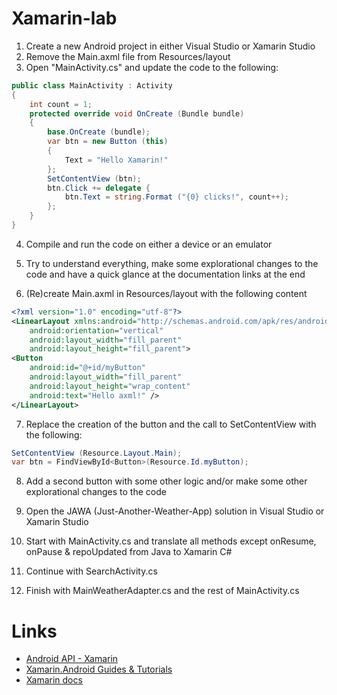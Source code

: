 Xamarin-lab
===========

1. Create a new Android project in either Visual Studio or Xamarin Studio
2. Remove the Main.axml file from Resources/layout
3. Open "MainActivity.cs" and update the code to the following:
```C#
public class MainActivity : Activity
{
	int count = 1;
	protected override void OnCreate (Bundle bundle)
	{
		base.OnCreate (bundle);
		var btn = new Button (this) 
		{ 
			Text = "Hello Xamarin!"
		};
		SetContentView (btn);
		btn.Click += delegate {
			btn.Text = string.Format ("{0} clicks!", count++);
		};
	}
} 	
```


4. Compile and run the code on either a device or an emulator

5. Try to understand everything, make some explorational changes to the code and have a quick glance at the documentation links at the end

6. (Re)create Main.axml in Resources/layout with the following content
```XML
<?xml version="1.0" encoding="utf-8"?>
<LinearLayout xmlns:android="http://schemas.android.com/apk/res/android"
    android:orientation="vertical"
    android:layout_width="fill_parent"
    android:layout_height="fill_parent">
<Button
    android:id="@+id/myButton"
    android:layout_width="fill_parent"
    android:layout_height="wrap_content"
    android:text="Hello axml!" />
</LinearLayout>

```

7. Replace the creation of the button and the call to SetContentView with the following:
```C#
SetContentView (Resource.Layout.Main);
var btn = FindViewById<Button>(Resource.Id.myButton);
```

8. Add a second button with some other logic and/or make some other explorational changes to the code

9. Open the JAWA (Just-Another-Weather-App) solution in Visual Studio or Xamarin Studio

10. Start with MainActivity.cs and translate all methods except onResume, onPause & repoUpdated from Java to Xamarin C#

11. Continue with SearchActivity.cs

12. Finish with MainWeatherAdapter.cs and the rest of MainActivity.cs


Links
=====
- [Android API - Xamarin](http://androidapi.xamarin.com/?link=root:/MonoAndroid-lib)
-  [Xamarin.Android Guides & Tutorials](http://docs.xamarin.com/guides/android/)
-  [Xamarin docs](http://docs.xamarin.com/)


